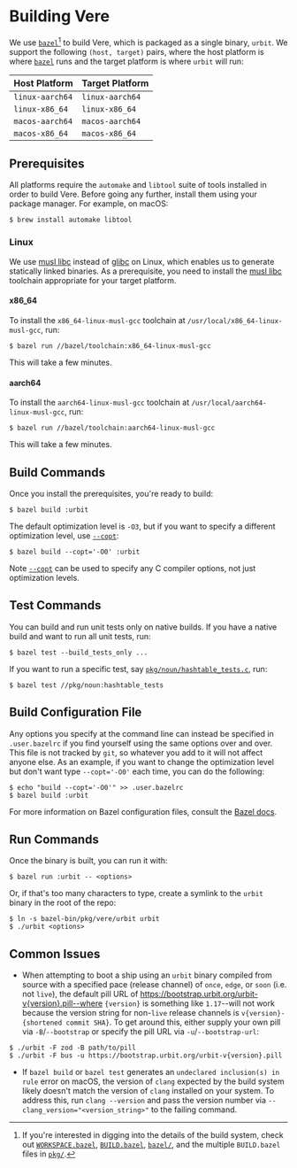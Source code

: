 # Building Vere

We use [`bazel`][bazel][^1] to build Vere, which is packaged as a single binary,
`urbit`. We support the following `(host, target)` pairs, where the host platform
is where [`bazel`][bazel] runs and the target platform is where `urbit` will
run:

| Host Platform  | Target Platform |
|----------------|-----------------|
| `linux-aarch64`| `linux-aarch64` |
| `linux-x86_64` | `linux-x86_64`  |
| `macos-aarch64`| `macos-aarch64` |
| `macos-x86_64` | `macos-x86_64`  |

## Prerequisites

All platforms require the `automake` and `libtool` suite of tools installed in
order to build Vere. Before going any further, install them using your package
manager. For example, on macOS:

```console
$ brew install automake libtool
```

### Linux

We use [musl libc][musl libc] instead of [glibc][glibc] on Linux, which enables us
to generate statically linked binaries. As a prerequisite, you need to install
the [musl libc][musl libc] toolchain appropriate for your target platform.

#### x86_64

To install the `x86_64-linux-musl-gcc` toolchain at
`/usr/local/x86_64-linux-musl-gcc`, run:
```console
$ bazel run //bazel/toolchain:x86_64-linux-musl-gcc
```

This will take a few minutes.

#### aarch64

To install the `aarch64-linux-musl-gcc` toolchain at
`/usr/local/aarch64-linux-musl-gcc`, run:
```console
$ bazel run //bazel/toolchain:aarch64-linux-musl-gcc
```

This will take a few minutes.

## Build Commands

Once you install the prerequisites, you're ready to build:
```console
$ bazel build :urbit
```

The default optimization level is `-O3`, but if you want to specify a different
optimization level, use [`--copt`][copt]:
```console
$ bazel build --copt='-O0' :urbit
```

Note [`--copt`][copt] can be used to specify any C compiler options, not just
optimization levels.

## Test Commands

You can build and run unit tests only on native builds. If you have a native
build and want to run all unit tests, run:
```console
$ bazel test --build_tests_only ...
```

If you want to run a specific test, say
[`pkg/noun/hashtable_tests.c`](pkg/noun/hashtable_tests.c), run:
```console
$ bazel test //pkg/noun:hashtable_tests
```

## Build Configuration File

Any options you specify at the command line can instead be specified in
`.user.bazelrc` if you find yourself using the same options over and over. This
file is not tracked by `git`, so whatever you add to it will not affect anyone
else. As an example, if you want to change the optimization level but don't want
type `--copt='-O0'` each time, you can do the following:
```console
$ echo "build --copt='-O0'" >> .user.bazelrc
$ bazel build :urbit
```

For more information on Bazel configuration files, consult the
[Bazel docs][bazel-config].

## Run Commands

Once the binary is built, you can run it with:

```console
$ bazel run :urbit -- <options>
```

Or, if that's too many characters to type, create a symlink to the `urbit`
binary in the root of the repo:

```console
$ ln -s bazel-bin/pkg/vere/urbit urbit
$ ./urbit <options>
```

## Common Issues

- When attempting to boot a ship using an `urbit` binary compiled from source
  with a specified pace (release channel) of `once`, `edge`, or `soon` (i.e. not
  `live`), the default pill URL of
  https://bootstrap.urbit.org/urbit-v{version}.pill--where `{version}` is
  something like `1.17`--will not work because the version string for non-`live`
  release channels is `v{version}-{shortened commit SHA}`. To get around this,
  either supply your own pill via `-B`/`--bootstrap` or specify the pill URL via
  `-u`/`--bootstrap-url`:
```console
$ ./urbit -F zod -B path/to/pill
$ ./urbit -F bus -u https://bootstrap.urbit.org/urbit-v{version}.pill
```

- If `bazel build` or `bazel test` generates an `undeclared inclusion(s) in rule`
error on macOS, the version of `clang` expected by the build system likely
doesn't match the version of `clang` installed on your system. To address this,
run `clang --version` and pass the version number via
`--clang_version="<version_string>"` to the failing command.

[^1]: If you're interested in digging into the details of the build system,
      check out [`WORKSPACE.bazel`](WORKSPACE.bazel),
      [`BUILD.bazel`](BUILD.bazel), [`bazel/`](bazel), and the multiple
      `BUILD.bazel` files in [`pkg/`](pkg).

[bazel]: https://bazel.build
[bazel-config]: https://bazel.build/run/bazelrc
[copt]: https://bazel.build/docs/user-manual#copt
[glibc]: https://www.gnu.org/software/libc
[musl libc]: https://musl.libc.org
